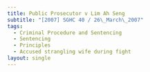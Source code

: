 ```yaml
---
title: Public Prosecutor v Lim Ah Seng
subtitle: "[2007] SGHC 40 / 26\_March\_2007"
tags:
  - Criminal Procedure and Sentencing
  - Sentencing
  - Principles
  - Accused strangling wife during fight
layout: single
---
```


